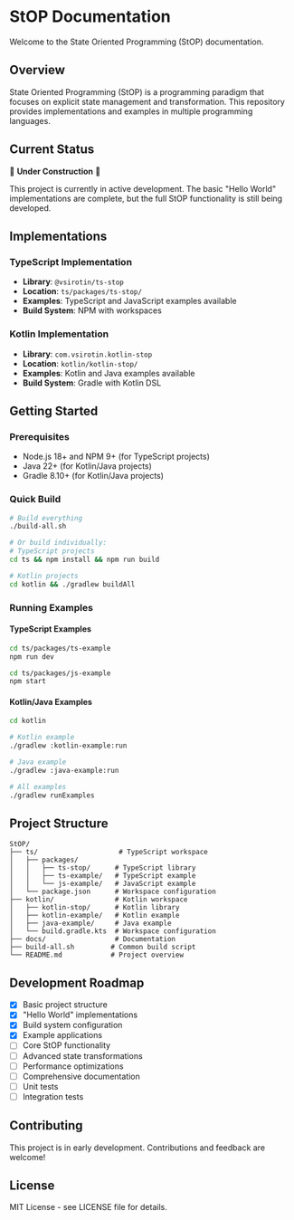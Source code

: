 # StOP Documentation

Welcome to the State Oriented Programming (StOP) documentation.

## Overview

State Oriented Programming (StOP) is a programming paradigm that focuses on explicit state management and transformation. This repository provides implementations and examples in multiple programming languages.

## Current Status

🚧 **Under Construction** 🚧

This project is currently in active development. The basic "Hello World" implementations are complete, but the full StOP functionality is still being developed.

## Implementations

### TypeScript Implementation
- **Library**: `@vsirotin/ts-stop`
- **Location**: `ts/packages/ts-stop/`
- **Examples**: TypeScript and JavaScript examples available
- **Build System**: NPM with workspaces

### Kotlin Implementation  
- **Library**: `com.vsirotin.kotlin-stop`
- **Location**: `kotlin/kotlin-stop/`
- **Examples**: Kotlin and Java examples available
- **Build System**: Gradle with Kotlin DSL

## Getting Started

### Prerequisites
- Node.js 18+ and NPM 9+ (for TypeScript projects)
- Java 22+ (for Kotlin/Java projects)
- Gradle 8.10+ (for Kotlin/Java projects)

### Quick Build
```bash
# Build everything
./build-all.sh

# Or build individually:
# TypeScript projects
cd ts && npm install && npm run build

# Kotlin projects  
cd kotlin && ./gradlew buildAll
```

### Running Examples

#### TypeScript Examples
```bash
cd ts/packages/ts-example
npm run dev

cd ts/packages/js-example  
npm start
```

#### Kotlin/Java Examples
```bash
cd kotlin

# Kotlin example
./gradlew :kotlin-example:run

# Java example
./gradlew :java-example:run

# All examples
./gradlew runExamples
```

## Project Structure

```
StOP/
├── ts/                    # TypeScript workspace
│   ├── packages/
│   │   ├── ts-stop/      # TypeScript library
│   │   ├── ts-example/   # TypeScript example
│   │   └── js-example/   # JavaScript example
│   └── package.json      # Workspace configuration
├── kotlin/               # Kotlin workspace  
│   ├── kotlin-stop/      # Kotlin library
│   ├── kotlin-example/   # Kotlin example
│   ├── java-example/     # Java example
│   └── build.gradle.kts  # Workspace configuration
├── docs/                 # Documentation
├── build-all.sh         # Common build script
└── README.md            # Project overview
```

## Development Roadmap

- [x] Basic project structure
- [x] "Hello World" implementations
- [x] Build system configuration
- [x] Example applications
- [ ] Core StOP functionality
- [ ] Advanced state transformations
- [ ] Performance optimizations
- [ ] Comprehensive documentation
- [ ] Unit tests
- [ ] Integration tests

## Contributing

This project is in early development. Contributions and feedback are welcome!

## License

MIT License - see LICENSE file for details.
